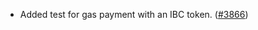 - Added test for gas payment with an IBC token.
  ([\#3866](https://github.com/anoma/namada/pull/3866))